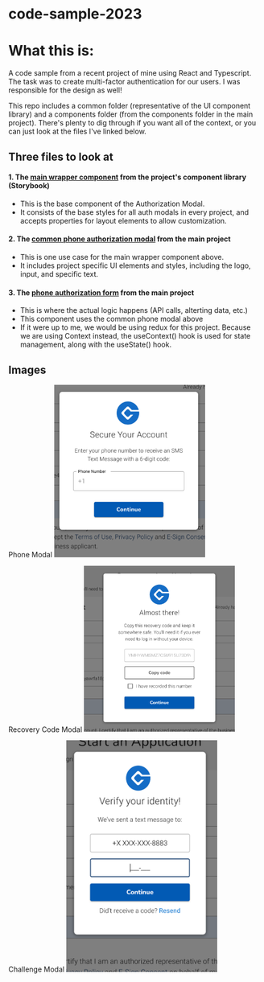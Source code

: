 # code-sample-2023

# What this is:

A code sample from a recent project of mine using React and Typescript. The task was to create multi-factor authentication for our users. I was responsible for the design as well!

This repo includes a common folder (representative of the UI component library) and a components folder (from the components folder in the main project). There's plenty to dig through if you want all of the context, or you can just look at the files I've linked below.

## Three files to look at

#### 1. The [main wrapper component](https://github.com/ashlynnr/code-sample-2023/blob/main/common/AuthorizationModal/AuthorizationModal.tsx) from the project's component library (Storybook)

- This is the base component of the Authorization Modal.
- It consists of the base styles for all auth modals in every project, and accepts properties for layout elements to allow customization.

#### 2. The [common phone authorization modal](https://github.com/ashlynnr/code-sample-2023/blob/main/components/MFAForms/PhoneAuthorizationForm.tsx) from the main project

- This is one use case for the main wrapper component above.
- It includes project specific UI elements and styles, including the logo, input, and specific text.

#### 3. The [phone authorization form](https://github.com/ashlynnr/code-sample-2023/blob/main/components/Modal/AuthorizationModal/PhoneAuthorizationModal/PhoneAuthorizationModal.tsx) from the main project

- This is where the actual logic happens (API calls, alterting data, etc.)
- This component uses the common phone modal above
- If it were up to me, we would be using redux for this project. Because we are using Context instead, the useContext() hook is used for state management, along with the useState() hook.

## Images

Phone Modal
<img src="https://github.com/ashlynnr/code-sample-2023/blob/main/images/PhoneModal.png" alt="" width="300" />

Recovery Code Modal
<img src="https://github.com/ashlynnr/code-sample-2023/blob/main/images/RecoveryCodeModal.png" alt="" width="300" />

Challenge Modal
<img src="https://github.com/ashlynnr/code-sample-2023/blob/main/images/ChallengeModal.png" alt="" width="300" />
